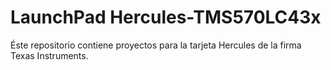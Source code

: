 # LaunchPad Hercules-TMS570LC43x

Éste repositorio contiene proyectos para la tarjeta Hercules de la firma Texas Instruments.
